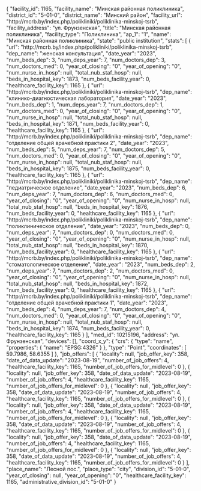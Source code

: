 {
    "facility_id": 1165,
    "facility_name": "Минская районная поликлиника",
    "district_id": "5-01-0",
    "district_name": "Минский район",
    "facility_url": "http:\/\/mcrb.by\/index.php\/polikliniki\/poliklinika-minskoj-tsrb",
    "facility_address": "ул. Фрунзенская",
    "title": "Минская районная поликлиника",
    "facility_type": "Поликлиника",
    "ap_1": "1",
    "name": "Минская районная поликлиника",
    "state": "public institution",
    "stats": [
        {
            "url": "http:\/\/mcrb.by\/index.php\/polikliniki\/poliklinika-minskoj-tsrb",
            "dep_name": "женская консультация",
            "date_year": "2023",
            "num_beds_dep": 3,
            "num_deps_year": 7,
            "num_doctors_dep": 3,
            "num_doctors_med": 0,
            "year_of_closing": "0",
            "year_of_opening": "0",
            "num_nurse_in_hosp": null,
            "total_nub_staf_hosp": null,
            "beds_in_hospital_key": 1873,
            "num_beds_facility_year": 0,
            "healthcare_facility_key": 1165
        },
        {
            "url": "http:\/\/mcrb.by\/index.php\/polikliniki\/poliklinika-minskoj-tsrb",
            "dep_name": "клинико-диагностическая лаборатория",
            "date_year": "2023",
            "num_beds_dep": 1,
            "num_deps_year": 7,
            "num_doctors_dep": 1,
            "num_doctors_med": 0,
            "year_of_closing": "0",
            "year_of_opening": "0",
            "num_nurse_in_hosp": null,
            "total_nub_staf_hosp": null,
            "beds_in_hospital_key": 1871,
            "num_beds_facility_year": 0,
            "healthcare_facility_key": 1165
        },
        {
            "url": "http:\/\/mcrb.by\/index.php\/polikliniki\/poliklinika-minskoj-tsrb",
            "dep_name": "отделение общей врачебной практики 2",
            "date_year": "2023",
            "num_beds_dep": 5,
            "num_deps_year": 7,
            "num_doctors_dep": 5,
            "num_doctors_med": 0,
            "year_of_closing": "0",
            "year_of_opening": "0",
            "num_nurse_in_hosp": null,
            "total_nub_staf_hosp": null,
            "beds_in_hospital_key": 1875,
            "num_beds_facility_year": 0,
            "healthcare_facility_key": 1165
        },
        {
            "url": "http:\/\/mcrb.by\/index.php\/polikliniki\/poliklinika-minskoj-tsrb",
            "dep_name": "педиатрическое отделение",
            "date_year": "2023",
            "num_beds_dep": 6,
            "num_deps_year": 7,
            "num_doctors_dep": 6,
            "num_doctors_med": 0,
            "year_of_closing": "0",
            "year_of_opening": "0",
            "num_nurse_in_hosp": null,
            "total_nub_staf_hosp": null,
            "beds_in_hospital_key": 1876,
            "num_beds_facility_year": 0,
            "healthcare_facility_key": 1165
        },
        {
            "url": "http:\/\/mcrb.by\/index.php\/polikliniki\/poliklinika-minskoj-tsrb",
            "dep_name": "поликлиническое отделение",
            "date_year": "2023",
            "num_beds_dep": 0,
            "num_deps_year": 7,
            "num_doctors_dep": 0,
            "num_doctors_med": 0,
            "year_of_closing": "0",
            "year_of_opening": "0",
            "num_nurse_in_hosp": null,
            "total_nub_staf_hosp": null,
            "beds_in_hospital_key": 1870,
            "num_beds_facility_year": 0,
            "healthcare_facility_key": 1165
        },
        {
            "url": "http:\/\/mcrb.by\/index.php\/polikliniki\/poliklinika-minskoj-tsrb",
            "dep_name": "стоматологическое отделение",
            "date_year": "2023",
            "num_beds_dep": 2,
            "num_deps_year": 7,
            "num_doctors_dep": 2,
            "num_doctors_med": 0,
            "year_of_closing": "0",
            "year_of_opening": "0",
            "num_nurse_in_hosp": null,
            "total_nub_staf_hosp": null,
            "beds_in_hospital_key": 1872,
            "num_beds_facility_year": 0,
            "healthcare_facility_key": 1165
        },
        {
            "url": "http:\/\/mcrb.by\/index.php\/polikliniki\/poliklinika-minskoj-tsrb",
            "dep_name": "отделение общей врачебной практики 1",
            "date_year": "2023",
            "num_beds_dep": 4,
            "num_deps_year": 7,
            "num_doctors_dep": 4,
            "num_doctors_med": 0,
            "year_of_closing": "0",
            "year_of_opening": "0",
            "num_nurse_in_hosp": null,
            "total_nub_staf_hosp": null,
            "beds_in_hospital_key": 1874,
            "num_beds_facility_year": 0,
            "healthcare_facility_key": 1165
        }
    ],
    "med_id": 10215196,
    "address": "ул. Фрунзенская",
    "devices": [],
    "coord_x_y": {
        "crs": {
            "type": "name",
            "properties": {
                "name": "EPSG:4326"
            }
        },
        "type": "Point",
        "coordinates": [
            59.7986,
            58.6355
        ]
    },
    "job_offers": [
        {
            "locality": null,
            "job_offer_key": 358,
            "date_of_data_update": "2023-08-19",
            "number_of_job_offers": 4,
            "healthcare_facility_key": 1165,
            "number_of_job_offers_for_midlevel": 0
        },
        {
            "locality": null,
            "job_offer_key": 358,
            "date_of_data_update": "2023-08-19",
            "number_of_job_offers": 4,
            "healthcare_facility_key": 1165,
            "number_of_job_offers_for_midlevel": 0
        },
        {
            "locality": null,
            "job_offer_key": 358,
            "date_of_data_update": "2023-08-19",
            "number_of_job_offers": 4,
            "healthcare_facility_key": 1165,
            "number_of_job_offers_for_midlevel": 0
        },
        {
            "locality": null,
            "job_offer_key": 358,
            "date_of_data_update": "2023-08-19",
            "number_of_job_offers": 4,
            "healthcare_facility_key": 1165,
            "number_of_job_offers_for_midlevel": 0
        },
        {
            "locality": null,
            "job_offer_key": 358,
            "date_of_data_update": "2023-08-19",
            "number_of_job_offers": 4,
            "healthcare_facility_key": 1165,
            "number_of_job_offers_for_midlevel": 0
        },
        {
            "locality": null,
            "job_offer_key": 358,
            "date_of_data_update": "2023-08-19",
            "number_of_job_offers": 4,
            "healthcare_facility_key": 1165,
            "number_of_job_offers_for_midlevel": 0
        },
        {
            "locality": null,
            "job_offer_key": 358,
            "date_of_data_update": "2023-08-19",
            "number_of_job_offers": 4,
            "healthcare_facility_key": 1165,
            "number_of_job_offers_for_midlevel": 0
        }
    ],
    "place_name": "Лесной пос.",
    "place_type": "city",
    "division_id": "5-01-0",
    "year_of_closing": null,
    "year_of_opening": "0",
    "healthcare_facility_key": 1165,
    "administrative_division_id": "5-01-0"
}